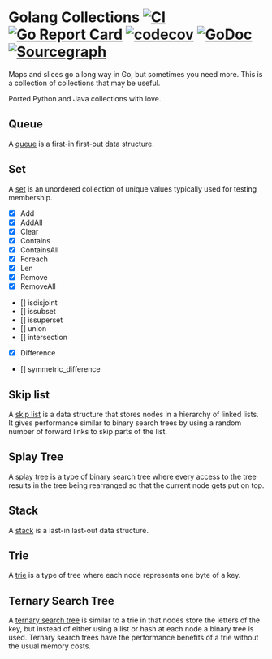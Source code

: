 # Golang Collections [![CI][1]][1] [![Go Report Card][2]][2] [![codecov][3]][4] [![GoDoc][5]][6] [![Sourcegraph][7]][8]

[1]: https://github.com/billryan/collections/workflows/CI/badge.svg
[2]: https://goreportcard.com/badge/github.com/billryan/collections
[3]: https://codecov.io/gh/billryan/collections/branch/master/graph/badge.svg "Coverage badge"
[4]: https://codecov.io/gh/billryan/collections "Codecov Status"
[5]: https://godoc.org/github.com/billryan/collections?status.svg "GoDoc badge"
[6]: https://godoc.org/github.com/billryan/collections "GoDoc"
[7]: https://sourcegraph.com/github.com/billryan/collections/-/badge.svg
[8]: https://sourcegraph.com/github.com/billryan/collections?badge


Maps and slices go a long way in Go, but sometimes you need more. This is a collection of collections that may be useful.

Ported Python and Java collections with love.

## Queue

A [queue](https://en.wikipedia.org/wiki/Queue_\(data_structure\)) is a first-in first-out data structure.

## Set

A [set](https://en.wikipedia.org/wiki/Set_\(computer_science\)) is an unordered collection of unique values typically used for testing membership.

- [x] Add
- [x] AddAll
- [x] Clear
- [x] Contains
- [x] ContainsAll
- [x] Foreach
- [x] Len
- [x] Remove
- [x] RemoveAll
- [] isdisjoint
- [] issubset
- [] issuperset
- [] union
- [] intersection
- [x] Difference
- [] symmetric_difference


## Skip list

A [skip list](https://en.wikipedia.org/wiki/Skip_list) is a data structure that stores nodes in a hierarchy of linked lists. It gives performance similar to binary search trees by using a random number of forward links to skip parts of the list.

## Splay Tree

A [splay tree](https://en.wikipedia.org/wiki/Splay_tree) is a type of binary search tree where every access to the tree results in the tree being rearranged so that the current node gets put on top.

## Stack
A [stack](https://en.wikipedia.org/wiki/Stack_\(abstract_data_type\)) is a last-in last-out data structure.

## Trie
A [trie](http://en.wikipedia.org/wiki/Trie) is a type of tree where each node represents one byte of a key.

## Ternary Search Tree

A [ternary search tree](http://en.wikipedia.org/wiki/Ternary_search_tree) is similar to a trie in that nodes store the letters of the key, but instead of either using a list or hash at each node a binary tree is used. Ternary search trees have the performance benefits of a trie without the usual memory costs.